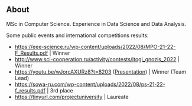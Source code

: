 ## About
MSc in Computer Science. Experience in Data Science and Data Analysis.


Some public events and international competitions results:
- https://eee-science.ru/wp-content/uploads/2022/08/MPO-21-22-F_Results.pdf | Winner
- http://www.sci-cooperation.ru/activity/contests/itogi_gnozis_2022 | Winner
- https://youtu.be/wJorcAXURz8?t=8203 ([Presentation](https://github.com/EnterSub/Other_Projects/blob/main/Presentation_ImageFinder.pdf)) | Winner (Team Lead)
- https://sowa-ru.com/wp-content/uploads/2022/08/ps-21-22-f_results.pdf | 3rd place
- https://tinyurl.com/projectuniversity | Laureate
